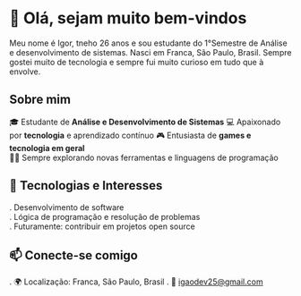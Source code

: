 # 👋 Olá, sejam muito bem-vindos 
Meu nome é Igor, tneho 26 anos e sou estudante do 1°Semestre de Análise e desenvolvimento de sistemas. Nasci em Franca, São Paulo, Brasil. Sempre gostei muito de tecnologia e sempre fui muito curioso em tudo que à envolve.  

## Sobre mim
🎓 Estudante de **Análise e Desenvolvimento de Sistemas**
💻 Apaixonado por **tecnologia** e aprendizado contínuo 
🎮 Entusiasta de **games e tecnologia em geral**  
👨‍💻 Sempre explorando novas ferramentas e linguagens de programação  

## 🚀 Tecnologias e Interesses
. Desenvolvimento de software  
. Lógica de programação e resolução de problemas   
. Futuramente: contribuir em projetos open source  

## 📫 Conecte-se comigo
. 🌍 Localização: Franca, São Paulo, Brasil 
. 📧 igaodev25@gmail.com 
